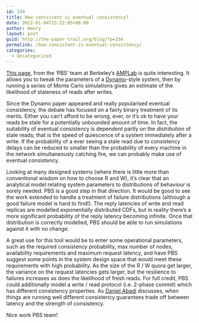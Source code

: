 ```yaml
---
id: 334
title: How consistent is eventual consistency?
date: 2012-01-04T15:22:05+00:00
author: Henry
layout: post
guid: http://the-paper-trail.org/blog/?p=334
permalink: /how-consistent-is-eventual-consistency/
categories:
  - Uncategorized
---
```

[This page](http://www.eecs.berkeley.edu/~pbailis/projects/pbs/ "PBS"), from the &#8216;PBS&#8217; team at Berkeley&#8217;s [AMPLab](http://amplab.cs.berkeley.edu/) is quite interesting. It allows you to tweak the parameters of a [Dynamo](http://the-paper-trail.org/blog/?p=51 "Dynamo")-style system, then by running a series of Monte Carlo simulations gives an estimate of the likelihood of staleness of reads after writes. 

Since the Dynamo paper appeared and really popularised eventual consistency, the debate has focused on a fairly binary treatment of its merits. Either you can&#8217;t afford to be wrong, ever, or it&#8217;s ok to have your reads be stale for a potentially unbounded amount of time. In fact, the suitability of eventual consistency is dependent partly on the _distribution_ of stale reads; that is the speed of quiescence of a system immediately after a write. If the probability of a ever seeing a stale read due to consistency delays can be reduced to smaller than the probability of every machine in the network simultaneously catching fire, we can probably make use of eventual consistency.

Looking at many designed systems (where there is little more than conventional wisdom on how to choose R and W), it&#8217;s clear that an analytical model relating system parameters to distributions of behaviour is sorely needed. PBS is a good step in that direction. It would be good to see the work extended to handle a treatment of failure distributions (although a good failure model is hard to find!). The reply latencies of write and read replicas are modelled exponentially distributed CDFs, but in reality there&#8217;s a more significant probability of the reply latency becoming infinite. Once that distribution is correctly modelled, PBS should be able to run simulations against it with no change. 

A great use for this tool would be to enter some operational parameters, such as the required consistency probability, max number of nodes, availability requirements and maximum request latency, and have PBS suggest some points in the system design space that would meet these requirements with high probability. As the size of the R / W quora get larger, the variance on the request latencies gets larger, but the resilience to failures increases as does the likelihood of fresh reads. For full credit, PBS could additionally model a write / read protocol (i.e. 2-phase commit) which has different consistency properties. As [Daniel Abadi](http://dbmsmusings.blogspot.com/2010/04/problems-with-cap-and-yahoos-little.html "Abadi's PACELC") discusses, when things are running well different consistency guarantees trade off between latency and the strength of consistency. 

Nice work PBS team!